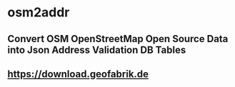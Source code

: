 # osm2addr
## Convert OSM OpenStreetMap Open Source Data into Json Address Validation DB Tables
## https://download.geofabrik.de
